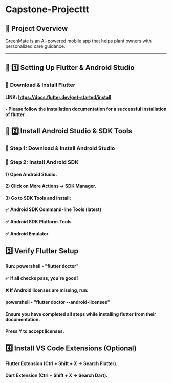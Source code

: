 # Capstone-Projecttt
 
## 📌 Project Overview
GreenMate is an AI-powered mobile app that helps plant owners with personalized care guidance.

---

## **🚀 1️⃣ Setting Up Flutter & Android Studio**
### 🔹 **Download & Install Flutter**
#### LINK: https://docs.flutter.dev/get-started/install
#### - Please follow the installation documentation for a successful installation of flutter


## 🚀 2️⃣ Install Android Studio & SDK Tools

### 🔹 Step 1: Download & Install Android Studio

### 🔹 Step 2: Install Android SDK
#### 1) Open Android Studio.
#### 2) Click on More Actions → SDK Manager.
#### 3) Go to SDK Tools and install:
#### ✅ Android SDK Command-line Tools (latest)
#### ✅ Android SDK Platform-Tools
#### ✅ Android Emulator

 ## 3️⃣ Verify Flutter Setup
#### Run: powershell -  "flutter doctor"
#### ✅ If all checks pass, you're good!
#### ❌ If Android licenses are missing, run:
#### powershell  - "flutter doctor --android-licenses" 
#### Ensure you have completed all steps while installing flutter from their documentation.
#### Press Y to accept licenses.

## 4️⃣ Install VS Code Extensions (Optional)
#### Flutter Extension (Ctrl + Shift + X → Search Flutter).
#### Dart Extension (Ctrl + Shift + X → Search Dart).
